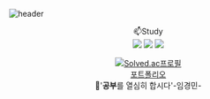 ![header](https://capsule-render.vercel.app/api?type=wave&color=auto&height=300&section=header&text=202206030%20&06030fontSize=90)<br>
<div align=center>
	📫Study<br>
<img src="https://img.shields.io/badge/c++-B2CCFF?style=flat&logo=c++&logoColor=white"/>
 <img src="https://img.shields.io/badge/php-D1B2FF?style=flat&logo=php&logoColor=white"/>
 <img src="https://img.shields.io/badge/typescript-B5B2FF?style=flat&logo=typescript&logoColor=white"/><br>
 
 [![Solved.ac프로필](http://mazassumnida.wtf/api/v2/generate_badge?boj={yuls0202})](https://solved.ac/{handle})<br>
 [포트폴리오](https://yuls0202.github.io/index/)<br>
👋'**공부**를 열심히 합시다'-임경민-
<div>
